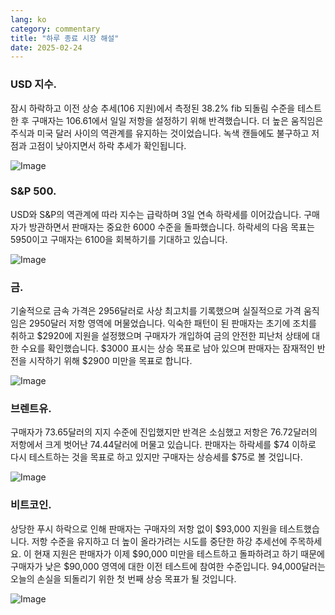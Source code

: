 ```yaml
---
lang: ko
category: commentary
title: "하루 종료 시장 해설"
date: 2025-02-24
---
```


### USD 지수.

잠시 하락하고 이전 상승 추세(106 지원)에서 측정된 38.2% fib 되돌림 수준을 테스트한 후 구매자는 106.61에서 일일 저항을 설정하기 위해 반격했습니다. 더 높은 움직임은 주식과 미국 달러 사이의 역관계를 유지하는 것이었습니다. 녹색 캔들에도 불구하고 저점과 고점이 낮아지면서 하락 추세가 확인됩니다.

![Image](https://markleighedu.github.io/img/Feb-2025/24-Feb-2025/usdindex.jpg)

### S&P 500.

USD와 S&P의 역관계에 따라 지수는 급락하며 3일 연속 하락세를 이어갔습니다. 구매자가 방관하면서 판매자는 중요한 6000 수준을 돌파했습니다. 하락세의 다음 목표는 5950이고 구매자는 6100을 회복하기를 기대하고 있습니다.

![Image](https://markleighedu.github.io/img/Feb-2025/24-Feb-2025/sp500.jpg)

### 금.

기술적으로 금속 가격은 2956달러로 사상 최고치를 기록했으며 실질적으로 가격 움직임은 2950달러 저항 영역에 머물었습니다. 익숙한 패턴이 된 판매자는 초기에 조치를 취하고 $2920에 지원을 설정했으며 구매자가 개입하여 금의 안전한 피난처 상태에 대한 수요를 확인했습니다. $3000 표시는 상승 목표로 남아 있으며 판매자는 잠재적인 반전을 시작하기 위해 $2900 미만을 목표로 합니다.

![Image](https://markleighedu.github.io/img/Feb-2025/24-Feb-2025/gold.jpg)

### 브렌트유.

구매자가 73.65달러의 지지 수준에 진입했지만 반격은 소심했고 저항은 76.72달러의 저항에서 크게 벗어난 74.44달러에 머물고 있습니다. 판매자는 하락세를 $74 이하로 다시 테스트하는 것을 목표로 하고 있지만 구매자는 상승세를 $75로 볼 것입니다.

![Image](https://markleighedu.github.io/img/Feb-2025/24-Feb-2025/brentoil.jpg)

### 비트코인.

상당한 푸시 하락으로 인해 판매자는 구매자의 저항 없이 $93,000 지원을 테스트했습니다. 저항 수준을 유지하고 더 높이 올라가려는 시도를 중단한 하강 추세선에 주목하세요. 이 현재 지원은 판매자가 이제 $90,000 미만을 테스트하고 돌파하려고 하기 때문에 구매자가 낮은 $90,000 영역에 대한 이전 테스트에 참여한 수준입니다. 94,000달러는 오늘의 손실을 되돌리기 위한 첫 번째 상승 목표가 될 것입니다.

![Image](https://markleighedu.github.io/img/Feb-2025/24-Feb-2025/bitcoin.jpg)

